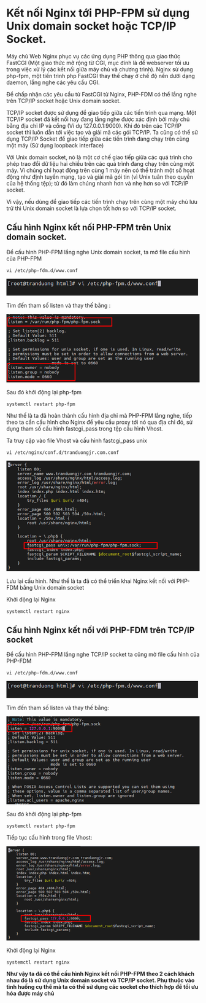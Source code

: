 # Kết nối Nginx tới PHP-FPM sử dụng Unix domain socket hoặc TCP/IP Socket.

Máy chủ Web Nginx phục vụ các ứng dụng PHP thông qua giao thức FastCGI (Một giao thức mở rộng từ CGI, mục đính là để webserver tối ưu trong việc xử lý các kết nối giữa máy chủ và chương trình). Nginx sử dụng php-fpm, một tiến trình php FastCGI thay thế chạy ở chế độ nền dưới dạng daemon, lắng nghe các yêu cầu CGI. 

Để chấp nhận các yêu cầu từ FastCGI từ Nginx, PHP-FDM có thể lắng nghe trên TCP/IP socket hoặc Unix domain socket. 

TCP/IP socket được sử dụng để giao tiếp giữa các tiến trình qua mạng. Một TCP/IP socket đã kết nối hay đang lắng nghe được xác định bởi máy chủ bằng địa chỉ IP và cổng (Ví dụ 127.0.0.1:9000). Khi đó trên các TCP/IP socket thì luôn dẫn tới việc tạo và giải mã các gói TCP/IP. Ta cũng có thể sử dụng TCP/IP Socket để giao tiếp giữa các tiến trình đang chạy trên cùng một máy (Sử dụng loopback interface)

Với Unix domain socket, nó là một cơ chế giao tiếp giữa các quá trình cho phép trao đổi dữ liệu hai chiều trên các quá trình đang chạy trên cùng một máy. Vì chúng chỉ hoạt động trên cùng 1 máy nên có thể tránh một số hoạt động như định tuyến mạng, tạo và giải mã gói tin (vì Unix tuân theo quyền của hệ thống tệp); từ đó làm chúng nhanh hơn và nhẹ hơn so với TCP/IP socket.

Vì vậy, nếu dùng để giao tiếp các tiến trình chạy trên cùng một máy chủ lưu trữ thì Unix domain socket là lựa chọn tốt hơn so với TCP/IP socket.


## Cấu hình Nginx kết nối PHP-FPM trên Unix domain socket.

Để cấu hình PHP-FPM lắng nghe Unix domain socket, ta mở file cấu hình của PHP-FPM 

```
vi /etc/php-fdm.d/www.conf
```

<img src="img/1.png">

Tìm đến tham số listen và thay thế bằng :

<img src="img/3.png">

Sau đó khởi động lại php-fpm

```
systemctl restart php-fpm
```

Như thế là ta đã hoàn thành cấu hình địa chỉ mà PHP-FPM lắng nghe, tiếp theo ta cần cấu hình cho Nginx để yêu cầu proxy tới nó qua địa chỉ đó, sử dụng tham số cấu hình fastcgi_pass trong tệp cấu hình Vhost.

Ta truy cập vào file Vhost và cấu hình fastcgi_pass unix

```
vi /etc/nginx/conf.d/tranduongjr.com.conf
```

<img src="img/4.png">

Lưu lại cấu hình. Như thế là ta đã có thể triển khai Nginx kết nối với PHP-FDM bằng Unix domain socket

Khởi động lại Nginx

```
systemctl restart nginx
```

## Cấu hình Nginx kết nối với PHP-FDM trên TCP/IP socket

Để cấu hình PHP-FPM lắng nghe TCP/IP socket ta cũng mở file cấu hình của PHP-FDM

```
vi /etc/php-fdm.d/www.conf
```

<img src="img/1.png">

Tìm đến tham số listen và thay thế bằng:

<img src="img/5.png">

Sau đó khởi động lại php-fpm

```
systemctl restart php-fpm
```

Tiếp tục cấu hình trong file Vhost:

<img src="img/6.png">

Khởi động lại Nginx

```
systemctl restart nginx
```

**Như vậy ta đã có thể cấu hình Nginx kết nối PHP-FPM theo 2 cách khách nhau đó là sử dụng Unix domain socket và TCP/IP socket. Phụ thuộc vào tình huống cụ thể mà ta có thể sử dụng các socket cho thích hợp để tối ưu hóa được máy chủ**